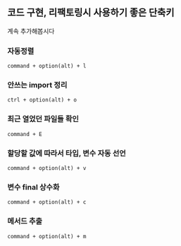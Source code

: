 ## 코드 구현, 리팩토링시 사용하기 좋은 단축키

계속 추가해봅시다 



### 자동정렬

```
command + option(alt) + l
```



### 안쓰는 import 정리

```
ctrl + option(alt) + o
```



### 최근 열었던 파일들 확인

```
command + E
```



### 할당할 값에 따라서 타입, 변수 자동 선언

```
command + option(alt) + v
```



### 변수 final 상수화

```
command + option(alt) + c
```



### 메서드 추출

```
command + option(alt) + m
```

